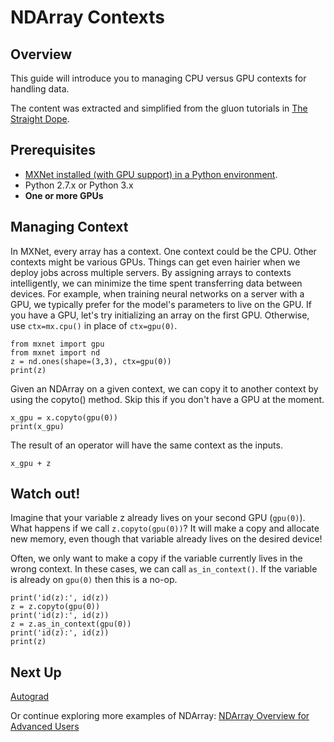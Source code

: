 # NDArray Contexts

## Overview
This guide will introduce you to managing CPU versus GPU contexts for handling data.

The content was
extracted and simplified from the gluon tutorials in [The Straight
Dope](https://gluon.mxnet.io/).

## Prerequisites
* [MXNet installed (with GPU support) in a Python environment](../../../install/index.html?language=Python).
* Python 2.7.x or Python 3.x
* **One or more GPUs**


## Managing Context

In
MXNet, every array has a context.
One context could be the CPU.
Other contexts
might be various GPUs.
Things can get even hairier when we deploy jobs across
multiple servers.
By assigning arrays to contexts intelligently,
we can minimize
the time spent transferring data between devices.
For example, when training
neural networks on a server with a GPU,
we typically prefer for the model's
parameters to live on the GPU.
If you have a GPU, let's try initializing an
array on the first GPU.
Otherwise, use `ctx=mx.cpu()` in place of `ctx=gpu(0)`.

```{.python .input}
from mxnet import gpu
from mxnet import nd
z = nd.ones(shape=(3,3), ctx=gpu(0))
print(z)
```

Given an NDArray on a given context, we can copy it to another context by using
the copyto() method. Skip this if you don't have a GPU at the moment.

```{.python .input}
x_gpu = x.copyto(gpu(0))
print(x_gpu)
```

The result of an operator will have the same context as the inputs.

```{.python .input}
x_gpu + z
```

## Watch out!

Imagine that your variable z already lives on your second GPU
(`gpu(0)`). What happens if we call `z.copyto(gpu(0))`? It will make a copy and
allocate new memory, even though that variable already lives on the desired
device!
<!-- wouldn't the second GPU be gpu(1)? -->

Often, we only want to make
a copy if the variable currently lives in the wrong context. In these cases, we
can call `as_in_context()`. If the variable is already on `gpu(0)` then this is
a no-op.

```{.python .input}
print('id(z):', id(z))
z = z.copyto(gpu(0))
print('id(z):', id(z))
z = z.as_in_context(gpu(0))
print('id(z):', id(z))
print(z)
```

## Next Up

[Autograd](../autograd/)

Or continue exploring more examples of
NDArray: [NDArray Overview for Advanced Users](04-ndarray-advanced.md)

